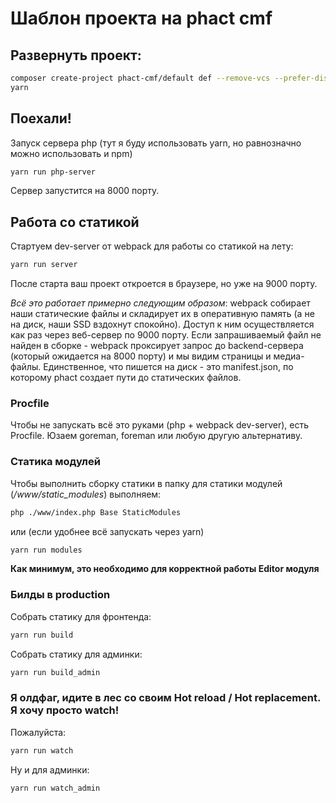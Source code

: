 # Шаблон проекта на phact cmf


## Развернуть проект:

```bash
composer create-project phact-cmf/default def --remove-vcs --prefer-dist
yarn
```

## Поехали!

Запуск сервера php (тут я буду использовать yarn, но равнозначно
можно использовать и npm)

```bash
yarn run php-server
```

Сервер запустится на 8000 порту.

## Работа со статикой

Стартуем dev-server от webpack для работы со статикой на лету:

```bash
yarn run server
```

После старта ваш проект откроется в браузере, но уже на 9000 порту.

*Всё это работает примерно следующим образом*: webpack собирает наши
статические файлы и складирует их в оперативную память
(а не на диск, наши SSD вздохнут спокойно).
Доступ к ним осуществляется как раз через веб-сервер по 9000 порту.
Если запрашиваемый файл не найден в сборке - webpack проксирует запрос
до backend-сервера (который ожидается на 8000 порту) и мы видим страницы
и медиа-файлы. Единственное, что пишется на диск - это manifest.json,
по которому phact создает пути до статических файлов.

### Procfile

Чтобы не запускать всё это руками (php + webpack dev-server), есть Procfile. Юзаем goreman, foreman или любую другую альтернативу.

### Статика модулей

Чтобы выполнить сборку статики в папку для статики модулей
(*/www/static_modules*) выполняем:

```bash
php ./www/index.php Base StaticModules
```

или (если удобнее всё запускать через yarn)

```bash
yarn run modules
```

**Как минимум, это необходимо для корректной работы Editor модуля**

### Билды в production

Собрать статику для фронтенда:

```bash
yarn run build
```

Собрать статику для админки:

```bash
yarn run build_admin
```

### Я олдфаг, идите в лес со своим Hot reload / Hot replacement. Я хочу просто watch!

Пожалуйста:

```bash
yarn run watch
```

Ну и для админки:

```bash
yarn run watch_admin
```